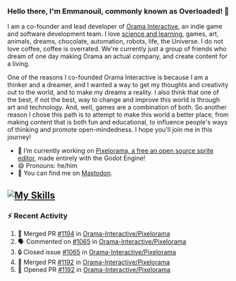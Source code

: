 ### Hello there, I'm Emmanouil, commonly known as Overloaded! 👋
I am a co-founder and lead developer of [Orama Interactive](https://www.oramainteractive.com/), an indie game and software development team. I love [science and learning](https://github.com/OverloadedOrama/KnowledgeBase), games, art, animals, dreams, chocolate, automation, robots, life, the Universe. I do not love coffee, coffee is overrated. We're currently just a group of friends who dream of one day making Orama an actual company, and create content for a living.

One of the reasons I co-founded Orama Interactive is because I am a thinker and a dreamer, and I wanted a way to get my thoughts and creativity out to the world, and to make my dreams a reality. I also think that one of the best, if not the best, way to change and improve this world is through art and technology. And, well, games are a combination of both. So another reason I chose this path is to attempt to make this world a better place, from making content that is both fun and educational, to influence people's ways of thinking and promote open-mindedness. I hope you'll join me in this journey!

- 🔭 I’m currently working on [Pixelorama, a free an open source sprite editor](https://github.com/Orama-Interactive/Pixelorama), made entirely with the Godot Engine!
- 😄 Pronouns: he/him
- 🐘 You can find me on <a rel="me" href="https://mastodon.social/@Overloaded">Mastodon</a>.

[![My Skills](https://skillicons.dev/icons?i=godot,py,cpp,cs,git,linux,html)](https://skillicons.dev)
---

### :zap: Recent Activity

<!--START_SECTION:activity-->
1. 🎉 Merged PR [#1194](https://github.com/Orama-Interactive/Pixelorama/pull/1194) in [Orama-Interactive/Pixelorama](https://github.com/Orama-Interactive/Pixelorama)
2. 🗣 Commented on [#1065](https://github.com/Orama-Interactive/Pixelorama/issues/1065#issuecomment-2708607349) in [Orama-Interactive/Pixelorama](https://github.com/Orama-Interactive/Pixelorama)
3. 🔒 Closed issue [#1065](https://github.com/Orama-Interactive/Pixelorama/issues/1065) in [Orama-Interactive/Pixelorama](https://github.com/Orama-Interactive/Pixelorama)
4. 🎉 Merged PR [#1192](https://github.com/Orama-Interactive/Pixelorama/pull/1192) in [Orama-Interactive/Pixelorama](https://github.com/Orama-Interactive/Pixelorama)
5. 💪 Opened PR [#1192](https://github.com/Orama-Interactive/Pixelorama/pull/1192) in [Orama-Interactive/Pixelorama](https://github.com/Orama-Interactive/Pixelorama)
<!--END_SECTION:activity-->

<!--
**OverloadedOrama/OverloadedOrama** is a ✨ _special_ ✨ repository because its `README.md` (this file) appears on your GitHub profile.

Here are some ideas to get you started:

- 👯 I’m looking to collaborate on ...
- 🤔 I’m looking for help with ...
- 💬 Ask me about ...
- 📫 How to reach me: ...
- ⚡ Fun fact: ...
-->
